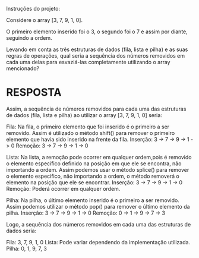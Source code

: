 Instruções do projeto:

Considere o array [3, 7, 9, 1, 0].

O primeiro elemento inserido foi o 3, o segundo foi o 7 e assim por diante, seguindo a ordem.

Levando em conta as três estruturas de dados (fila, lista e pilha) e as suas regras de operações, qual seria a sequência dos números removidos em cada uma delas para esvaziá-las completamente utilizando o array mencionado?

# RESPOSTA

Assim, a sequência de números removidos para cada uma das estruturas de dados (fila, lista e pilha) ao utilizar o array [3, 7, 9, 1, 0] seria:


Fila:
Na fila, o primeiro elemento que foi inserido é o primeiro a ser removido.
Assim é utilizado o método shift() para remover o primeiro elemento que havia sido inserido na frente da fila.
Inserção: 3 -> 7 -> 9 -> 1 -> 0
Remoção: 3 -> 7 -> 9 -> 1 -> 0


Lista:
Na lista, a remoção pode ocorrer em qualquer ordem,pois é removido o elemento específico definido na posição em que ele se encontra, não importando a ordem.
Assim podemos usar o método splice() para remover o elemento específico, não importando a ordem, o método removerá o elemento na posição que ele se encontrar.
Inserção: 3 -> 7 -> 9 -> 1 -> 0
Remoção: Poderá ocorrer em qualquer ordem.


Pilha:
Na pilha, o último elemento inserido é o primeiro a ser removido.
Assim podemos utilizar o método pop() para remover o último elemento da pilha.
Inserção: 3 -> 7 -> 9 -> 1 -> 0
Remoção: 0 -> 1 -> 9 -> 7 -> 3


Logo, a sequência dos números removidos em cada uma das estruturas de dados seria:


Fila: 3, 7, 9, 1, 0
Lista: Pode variar dependendo da implementação utilizada.
Pilha: 0, 1, 9, 7, 3